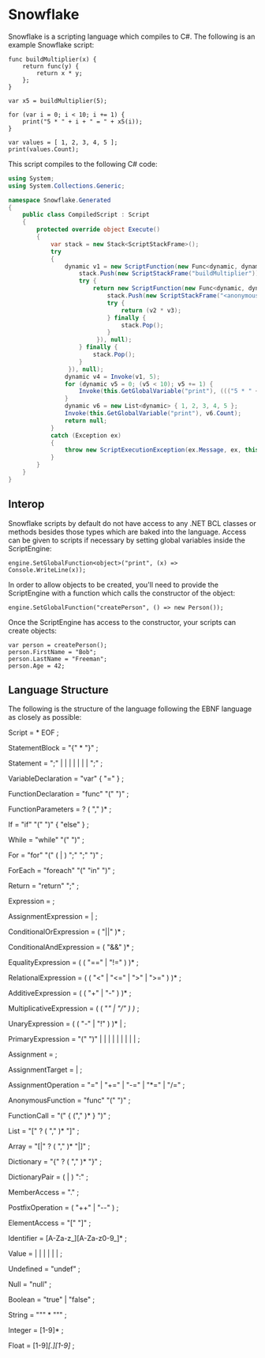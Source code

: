 # Snowflake

Snowflake is a scripting language which compiles to C#. The following is an example Snowflake script:

```
func buildMultiplier(x) {
	return func(y) {
		return x * y;
	};
}

var x5 = buildMultiplier(5);

for (var i = 0; i < 10; i += 1) {
	print("5 * " + i + " = " + x5(i));
}

var values = [ 1, 2, 3, 4, 5 ];
print(values.Count);
```

This script compiles to the following C# code:

```csharp
using System;
using System.Collections.Generic;

namespace Snowflake.Generated
{
	public class CompiledScript : Script
	{
		protected override object Execute()
		{
			var stack = new Stack<ScriptStackFrame>();
			try
			{
				dynamic v1 = new ScriptFunction(new Func<dynamic, dynamic>((v2) => { 
					stack.Push(new ScriptStackFrame("buildMultiplier"));
					try {
						return new ScriptFunction(new Func<dynamic, dynamic>((v3) => { 
							stack.Push(new ScriptStackFrame("<anonymous>"));
							try {
								return (v2 * v3);
							} finally {
								stack.Pop();
							}
						 }), null);
					} finally {
						stack.Pop();
					}
				 }), null);
				dynamic v4 = Invoke(v1, 5);
				for (dynamic v5 = 0; (v5 < 10); v5 += 1) {
					Invoke(this.GetGlobalVariable("print"), ((("5 * " + v5) + " = ") + Invoke(v4, v5)));
				}
				dynamic v6 = new List<dynamic> { 1, 2, 3, 4, 5 };
				Invoke(this.GetGlobalVariable("print"), v6.Count);
				return null;
			}
			catch (Exception ex)
			{
				throw new ScriptExecutionException(ex.Message, ex, this.Id, stack);
			}
		}
	}
}
```

## Interop

Snowflake scripts by default do not have access to any .NET BCL classes or methods besides those types which are baked into the language. Access can
be given to scripts if necessary by setting global variables inside the ScriptEngine:

```
engine.SetGlobalFunction<object>("print", (x) => Console.WriteLine(x));
```

In order to allow objects to be created, you'll need to provide the ScriptEngine with a function which calls the constructor of the object:

```
engine.SetGlobalFunction("createPerson", () => new Person());
```

Once the ScriptEngine has access to the constructor, your scripts can create objects:

```
var person = createPerson();
person.FirstName = "Bob";
person.LastName = "Freeman";
person.Age = 42;
```

## Language Structure

The following is the structure of the language following the EBNF language as closely as possible:

Script = <Statement>* EOF ;

StatementBlock = "{" <Statement>* "}" ;

Statement = <VariableDeclaration> ";" |
            <FunctionDeclaration> |
			<If> |
			<While> |
			<For> |
			<ForEach> |
			<Return> |
			<Expression> ";" ;

VariableDeclaration = "var" <Identifier> { "=" <Expression> } ;

FunctionDeclaration = "func" <Identifier> "(" <FunctionParameters>  ")" <StatementBlock> ;

FunctionParameters = <Identifier>? ( "," <Identifier> )* ;

If = "if" "(" <Expression> ")" <StatementBlock> { "else" <StatementBlock> } ;

While = "while" "(" <Expression> ")" <StatementBlock> ;

For = "for" "(" ( <VariableDeclaration> | <Assignment> ) ";" <Expression> ";" <Assignment>  ")" <StatementBlock> ;

ForEach = "foreach" "(" <VariableDeclaration> "in" <Expression>  ")" <StatementBlock> ;

Return = "return" <Expression> ";" ;

Expression = <AssignmentExpression> ;

AssignmentExpression = <ConditionalOrExpression> | <Assignment> ;

ConditionalOrExpression = <ConditionalAndExpression> ( "||" <ConditionalAndExpression> )* ;

ConditionalAndExpression = <EqualityExpression> ( "&&" <EqualityExpression> )* ;

EqualityExpression = <RelationalExpression> ( ( "==" | "!=" ) <RelationalExpression> )* ;

RelationalExpression = <AdditiveExpression> ( ( "<" | "<=" | ">" | ">=" ) <AdditiveExpression> )* ;

AdditiveExpression = <MultiplicativeExpression> ( ( "+" | "-" ) <MultiplicativeExpression> )* ;

MultiplicativeExpression = <UnaryExpression> ( ( "*" | "/" ) <UnaryExpression> )* ;

UnaryExpression = ( ( "-" | "!" ) <UnaryExpression> )* | <PrimaryExpression> ;

PrimaryExpression = "(" <Expression> ")" |
                    <AnonymousFunction> |
					<FunctionCall> |
					<List> |
					<Array> |
					<Dictionary> |
					<MemberAccess> |
					<PostfixOperation> |
					<Identifier> |
					<Value> ;

Assignment = <AssignmentTarget> <AssignmentOperation> <Expression> ;

AssignmentTarget = <Identifier> | <MemberAccess> ;

AssignmentOperation = "=" | "+=" | "-=" | "*=" | "/=" ;

AnonymousFunction = "func" "(" <FunctionParameters> ")" <StatementBlock> ;

FunctionCall = <Expression> "(" { <Expression> ("," <Expression>)* } ")" ;

List = "[" <Expression>? ( "," <Expression> )* "]" ;

Array = "[|" <Expression>? ( "," <Expression> )* "|]" ;

Dictionary = "{" <DictionaryPair>? ( "," <DictionaryPair> )* "}" ;

DictionaryPair = ( <Identifier> | <Expression> ) ":" <Expression> ;

MemberAccess = <Expression> "." <Identifier> ;

PostfixOperation = <Expression> ( "++" | "--" ) ;

ElementAccess = <Expression> "[" <Expression> "]" ;

Identifier = [A-Za-z_][A-Za-z0-9_]* ;

Value = <Undefined> | <Null> | <Boolean> | <String> | <Char> | <Integer> | <Float> ;

Undefined = "undef" ;

Null = "null" ;

Boolean = "true" | "false" ;

String = "\"" <chars>* "\"" ;

Integer = [1-9]* ;

Float = [1-9]*[.][1-9]* ;
